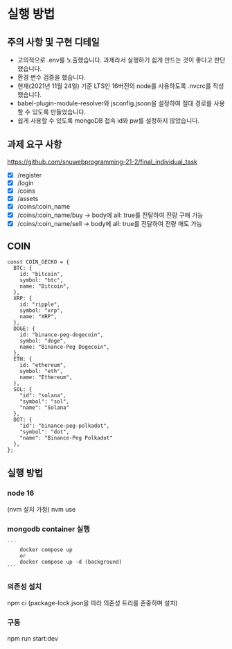 # 실행 방법

## 주의 사항 및 구현 디테일

- 고의적으로 .env를 노출했습니다. 과제라서 실행하기 쉽게 만드는 것이 좋다고 판단했습니다.
- 환경 변수 검증을 했습니다.
- 현재(2021년 11월 24일) 기준 LTS인 16버전의 node를 사용하도록 .nvcrc를 작성했습니다.
- babel-plugin-module-resolver와 jsconfig.jsoon을 설정하여 절대 경로를 사용할 수 있도록 만들었습니다.
- 쉽게 사용할 수 있도록 mongoDB 접속 id와 pw를 설정하지 않았습니다.

## 과제 요구 사항

https://github.com/snuwebprogramming-21-2/final_individual_task

- [x] /register
- [x] /login
- [x] /coins
- [x] /assets
- [x] /coins/:coin_name
- [x] /coins/:coin_name/buy -> body에 all: true를 전달하여 전량 구매 가능
- [x] /coins/:coin_name/sell -> body에 all: true를 전달하여 전량 매도 가능

## COIN

```
const COIN_GECKO = {
  BTC: {
    id: "bitcoin",
    symbol: "btc",
    name: "Bitcoin",
  },
  XRP: {
    id: "ripple",
    symbol: "xrp",
    name: "XRP",
  },
  DOGE: {
    id: "binance-peg-dogecoin",
    symbol: "doge",
    name: "Binance-Peg Dogecoin",
  },
  ETH: {
    id: "ethereum",
    symbol: "eth",
    name: "Ethereum",
  },
  SOL: {
    "id": "solana",
    "symbol": "sol",
    "name": "Solana"
  },
  DOT: {
    "id": "binance-peg-polkadot",
    "symbol": "dot",
    "name": "Binance-Peg Polkadot"
  },
};
```

## 실행 방법

### node 16

(nvm 설치 가정)
nvm use

### mongodb container 실행

    ```
        docker compose up
        or
        docker compose up -d (background)
    ```

### 의존성 설치

npm ci
(package-lock.json을 따라 의존성 트리를 존중하며 설치)

### 구동

npm run start:dev
